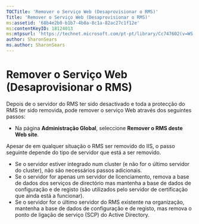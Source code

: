 ```yaml
---
TOCTitle: 'Remover o Serviço Web (Desaprovisionar o RMS)'
Title: 'Remover o Serviço Web (Desaprovisionar o RMS)'
ms:assetid: '68b4e2b0-b1b7-4b0a-8c1a-82ac27c1f12e'
ms:contentKeyID: 18124013
ms:mtpsurl: 'https://technet.microsoft.com/pt-pt/library/Cc747602(v=WS.10)'
author: SharonSears
ms.author: SharonSears
---
```


Remover o Serviço Web (Desaprovisionar o RMS)
=============================================

Depois de o servidor do RMS ter sido desactivado e toda a protecção do RMS ter sido removida, pode remover o serviço Web através dos seguintes passos:

-   Na página **Administração Global**, seleccione **Remover o RMS deste Web site**.

Apesar de em qualquer situação o RMS ser removido do IIS, o passo seguinte depende do tipo de servidor que está a ser removido.

-   Se o servidor estiver integrado num cluster (e não for o último servidor do cluster), não são necessários passos adicionais.
-   Se o servidor for apenas um servidor de licenciamento, remova a base de dados dos serviços de directório mas mantenha a base de dados de configuração e de registo (são utilizados pelo servidor de certificação que ainda está a funcionar).
-   Se o servidor for o último servidor do RMS existente na organização, mantenha a base de dados de configuração e de registo, mas remova o ponto de ligação de serviço (SCP) do Active Directory.
